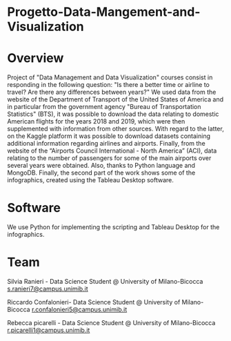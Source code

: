 # Progetto-Data-Mangement-and-Visualization

# Overview

Project of "Data Management and Data Visualization" courses consist in responding in the following question: "Is there a better time or airline to travel? Are there any differences between years?" 
We used data  from the website of the Department of Transport of the United States of America and in particular from the government agency "Bureau of Transportation Statistics" (BTS), it was possible to download the data relating to domestic American flights for the years 2018 and 2019, which were then supplemented with information from other sources. With regard to the latter, on the Kaggle platform it was possible to download datasets containing additional information regarding airlines and airports. Finally, from the website of the “Airports Council International - North America” (ACI), data relating to the number of passengers for some of the main airports over several years were obtained. Also, thanks to Python language and MongoDB.
Finally, the second part of the work shows some of the infographics, created using the Tableau Desktop software.
# Software

We use  Python for implementing the scripting  and Tableau Desktop for  the infographics.

# Team

Silvia Ranieri - Data Science Student @ University of Milano-Bicocca
s.ranieri7@campus.unimib.it

Riccardo Confalonieri- Data Science Student @ University of Milano-Bicocca
r.confalonieri5@campus.unimib.it

Rebecca picarelli - Data Science Student @ University of Milano-Bicocca
r.picarelli1@campus.unimib.it


